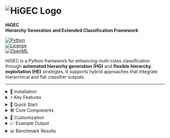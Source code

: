 # ![HiGEC Logo](https://github.com/user-attachments/assets/a415cb44-9bb8-4a8b-b638-624c3ea02667)

**HiGEC**  
**Hierarchy Generation and Extended Classification Framework**  

[![Python](https://img.shields.io/badge/python-3.8%2B-blue)](https://www.python.org)  
[![License](https://img.shields.io/badge/license-MIT-green)](LICENSE)  
[![OpenML](https://img.shields.io/badge/OpenML-datasets-orange)](https://www.openml.org)  

HiGEC is a Python framework for enhancing multi-class classification through **automated hierarchy generation (HG)** and **flexible hierarchy exploitation (HE)** strategies. It supports hybrid approaches that integrate hierarchical and flat classifier outputs.

---
<details>
<summary>🔧 Installation</summary>

```bash
git clone https://github.com/alagoz/higec.git
cd higec
pip install -r requirements.txt
```

**Dependencies:**  
`numpy` `scipy` `matplotlib` `scikit-learn` `scikit-learn-extra` `proglearn` `xgboost` `lightgbm`
</details>

<details> <summary>⚡ Key Features</summary>
- � **Automatic hierarchy generation** from flat class labels
  
- 🧩 **Hybrid HE+F classification strategies**
  
- 🖇️ Support for **any scikit-learn compatible classifier**
  
- 📊 **Benchmark-ready** with OpenML integration
  
- 🌳 **Visualization tools** for hierarchy inspection
  
</details>


<details> <summary>🚀 Quick Start</summary>

Run the example:

python run_higec_example.py


Steps performed:

Download dataset from OpenML

Flat classification with a base classifier

Construct hierarchical class structure

Train hierarchical classifier

Compare F1-score (flat vs hierarchical)

</details>
<details> <summary>🛠 Core Components</summary>
Component	Purpose
HG.py	Hierarchy Generation (distance- or classifier-based)
HE.py	Hierarchy Exploitation (training/prediction wrapper)
diss_mat_embedding.py	Embed dissimilarity matrices
hdc.py	Hierarchical Divisive Clustering
jsd.py	Jensen-Shannon Distance computation
tsd.py	Task Similarity Distance computation
utils.py	Data loading, scoring, plotting, label checks
run_higec_example.py	Demo script with configurable HiGEC settings
</details>
<details> <summary>🧪 Customization</summary>

Adjust parameters in run_higec_example.py:

DID = 46264                       # OpenML dataset ID
HiGEC = 'CCM[HAC|COMPLETE]-LCPN[ETC]+F[XGB]'  # Hierarchy + Exploitation scheme
CLF_NAME_FC = 'RF'                # Flat classifier


Available classifiers: RF, XGB, ETC, LGB.

</details>
<details> <summary>📈 Example Output</summary>

Extended Linkage Table:

node_id:0, node_type:parent, subsets:[[0], [1,2,3,4]], branch_ids:[0,7], parent_id:None
node_id:1, node_type:parent, subsets:[[3,4],[1,2]], branch_ids:[5,6], parent_id:0


Performance Comparison:

- Flat Classification (RF) (f1): 0.3517 in 0.4309 seconds
- HiGEC: CCM[HAC|COMPLETE]-LCPN[ETC]+F[XGB] (f1): 0.3700 in 1.1853 seconds


Generated Hierarchy:
![example_hierarchy](https://github.com/user-attachments/assets/96e78795-541b-41a1-a7bb-a945b65411fa)

</details>
<details> <summary>📊 Benchmark Results</summary>

HiGEC was evaluated on 100 multi-class tabular datasets, showing consistent F1-score gains, particularly with hybrid HE+F configurations.

Mean F1 Comparison (HiGEC vs FC):
<img width="1476" height="387" alt="fig_mcm_higec_vs_fc" src="https://github.com/user-attachments/assets/614581db-e193-44dc-a5d2-998db14887b5" />

Mean F1 Scores & Std Values:
![table](https://github.com/user-attachments/assets/7e8000ef-de32-4aa2-87a6-76da536a9d26)

<details> <summary>📖 References</summary>

For more details on methodology, datasets, and evaluations, see the HiGEC GitHub repository.

</details> ```
